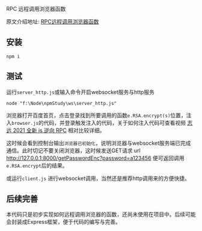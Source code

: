 RPC 远程调用浏览器函数

原文介绍地址: [RPC远程调用浏览器函数](https://kuizuo.cn/RPC%E8%B0%83%E7%94%A8%E6%B5%8F%E8%A7%88%E5%99%A8)

## 安装

```
npm i
```

## 测试

运行`server_http.js`或输入命令开启websocket服务与http服务

```
node "f:\Node\npmStudy\ws\server_http.js"
```

浏览器打开百度首页，点击登录找到所要调用的函数`e.RSA.encrypt(s)`位置，注入`browser.js`的代码，并登录触发注入的代码，关于如何注入代码可查看视频 [志远 2021 全新 js 逆向 RPC](https://www.bilibili.com/video/BV1Kh411r7uR?p=36) 相对比较详细。

这时候会看到控制台输出`浏览器已初始化`，说明浏览器与websocket服务端已完成通信。此时切记不要关闭浏览器，这时候发送GET请求 url http://127.0.0.1:8000/getPasswordEnc?password=a123456 便可返回调用 `e.RSA.encrypt`后的结果。

或运行`client.js` 进行websocket调用，当然还是推荐http调用来的方便快捷。

## 后续完善

本代码只是初步实现如何远程调用浏览器的函数，还尚未使用在项目中。后续可能会封装成Express框架，便于代码的编写与完善。
